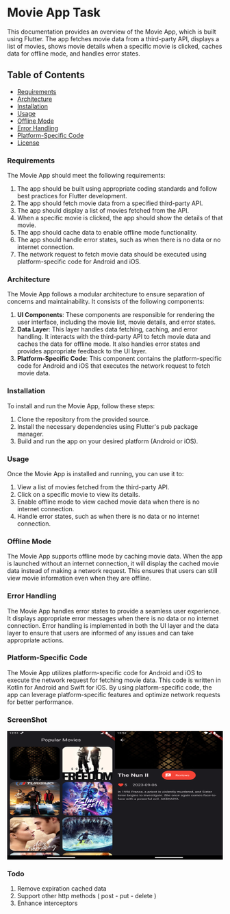 # Movie App Task 
This documentation provides an overview of the Movie App, which is built using Flutter. The app fetches movie data from a third-party API, displays a list of movies, shows movie details when a specific movie is clicked, caches data for offline mode, and handles error states.
## Table of Contents

- [Requirements](#requirements)
- [Architecture](#architecture)
- [Installation](#installation)
- [Usage](#usage)
- [Offline Mode](#offline-mode)
- [Error Handling](#error-handling)
- [Platform-Specific Code](#platform-specific-code)
- [License](#license)

### Requirements

The Movie App should meet the following requirements:

1. The app should be built using appropriate coding standards and follow best practices for Flutter development.
2. The app should fetch movie data from a specified third-party API.
3. The app should display a list of movies fetched from the API.
4. When a specific movie is clicked, the app should show the details of that movie.
5. The app should cache data to enable offline mode functionality.
6. The app should handle error states, such as when there is no data or no internet connection.
7. The network request to fetch movie data should be executed using platform-specific code for Android and iOS.

### Architecture

The Movie App follows a modular architecture to ensure separation of concerns and maintainability. It consists of the following components:

1. **UI Components**: These components are responsible for rendering the user interface, including the movie list, movie details, and error states.
2. **Data Layer**: This layer handles data fetching, caching, and error handling. It interacts with the third-party API to fetch movie data and caches the data for offline mode. It also handles error states and provides appropriate feedback to the UI layer.
3. **Platform-Specific Code**: This component contains the platform-specific code for Android and iOS that executes the network request to fetch movie data.

### Installation

To install and run the Movie App, follow these steps:

1. Clone the repository from the provided source.
2. Install the necessary dependencies using Flutter's pub package manager.
3. Build and run the app on your desired platform (Android or iOS).

### Usage

Once the Movie App is installed and running, you can use it to:

1. View a list of movies fetched from the third-party API.
2. Click on a specific movie to view its details.
3. Enable offline mode to view cached movie data when there is no internet connection.
4. Handle error states, such as when there is no data or no internet connection.

### Offline Mode

The Movie App supports offline mode by caching movie data. When the app is launched without an internet connection, it will display the cached movie data instead of making a network request. This ensures that users can still view movie information even when they are offline.

### Error Handling

The Movie App handles error states to provide a seamless user experience. It displays appropriate error messages when there is no data or no internet connection. Error handling is implemented in both the UI layer and the data layer to ensure that users are informed of any issues and can take appropriate actions.

### Platform-Specific Code

The Movie App utilizes platform-specific code for Android and iOS to execute the network request for fetching movie data. This code is written in Kotlin for Android and Swift for iOS. By using platform-specific code, the app can leverage platform-specific features and optimize network requests for better performance.

### ScreenShot 
<div style="display: flex;"> 
 <img src="./screenshots/Screenshot_1696632720.png" alt="Example Image" style="width: 300px; height: 300px; display: inline-block;">
<img src="./screenshots/Screenshot_1696632742.png" alt="Example Image" style="width: 300px; height: 300px; display: inline-block;">
 </div>

### Todo  
1. Remove expiration cached data 
2. Support other  http methods ( post - put - delete ) 
3. Enhance interceptors 
 